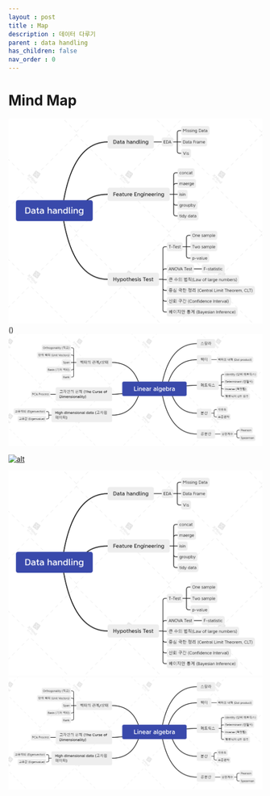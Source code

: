 ```yaml
---
layout : post
title : Map
description : 데이터 다루기
parent : data handling
has_children: false
nav_order : 0
---
```


# Mind Map

![map](../../assets/images/Data_handling2.png)()
![map2](../../assets/images/Linear_algebra.png)

[![alt](썸네일이미지)](원본이미지)

[![map](../../assets/images/Data_handling2.png)](../../assets/images/Data_handling2.png)
[![map2](../../assets/images/Linear_algebra.png)](../../assets/images/Linear_algebra.png)
